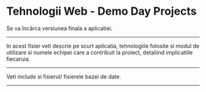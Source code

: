 # Tehnologii Web - Demo Day Projects

Se va încărca versiunea finala a aplicatiei.

---------------------


In acest fisier veti descrie pe scurt aplicatia, tehnologiile folosite si modul de utilizare si numele echipei care a contribuit la proiect, detaliind implicatiile fiecaruia.

---------------------

Veti include si fisierul/ fisierele bazei de date.


---------------------
